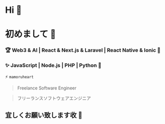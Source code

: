 # Hi 👋
# 初めまして 👋

<!--
**mamoruheart/mamoruheart** is a ✨ _special_ ✨ repository because its `README.md` (this file) appears on your GitHub profile.

Here are some ideas to get you started:

- 🔭 I’m currently working on ...
- 🌱 I’m currently learning ...
- 👯 I’m looking to collaborate on ...
- 🤔 I’m looking for help with ...
- 💬 Ask me about ...
- 📫 How to reach me: ...
- 😄 Pronouns: ...
- ⚡ Fun fact: ...
-->

### 🏆 Web3 & AI | React & Next.js & Laravel | React Native & Ionic 📱
### ✨ JavaScript | Node.js | PHP | Python 🌱

⚡ `mamoruheart`

> Freelance Software Engineer

> フリーランスソフトウェアエンジニア

## 宜しくお願い致します收 🙏

